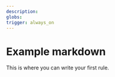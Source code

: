 ```yaml
---
description:
globs:
trigger: always_on
---
```


# Example markdown

This is where you can write your first rule.